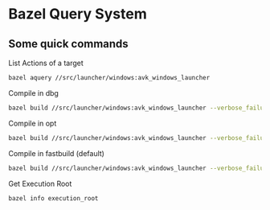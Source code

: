 # Bazel Query System

## Some quick commands

List Actions of a target

```sh
bazel aquery //src/launcher/windows:avk_windows_launcher
```

Compile in dbg

```sh
bazel build //src/launcher/windows:avk_windows_launcher --verbose_failures --compilation_mode=dbg
```

Compile in opt

```sh
bazel build //src/launcher/windows:avk_windows_launcher --verbose_failures --compilation_mode=opt
```

Compile in fastbuild (default)

```sh
bazel build //src/launcher/windows:avk_windows_launcher --verbose_failures --compilation_mode=fastbuild
```

Get Execution Root

```sh
bazel info execution_root
```
